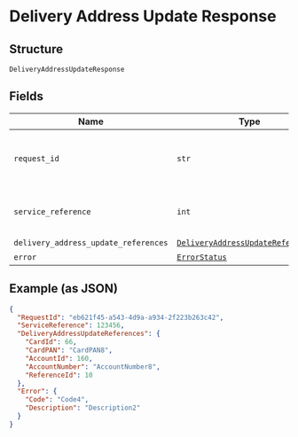 
# Delivery Address Update Response

## Structure

`DeliveryAddressUpdateResponse`

## Fields

| Name | Type | Tags | Description |
|  --- | --- | --- | --- |
| `request_id` | `str` | Optional | Request ID to which was passed on the API request. |
| `service_reference` | `int` | Optional | Service reference number for tracking. |
| `delivery_address_update_references` | [`DeliveryAddressUpdateReferences2`](../../doc/models/delivery-address-update-references-2.md) | Optional | - |
| `error` | [`ErrorStatus`](../../doc/models/error-status.md) | Optional | - |

## Example (as JSON)

```json
{
  "RequestId": "eb621f45-a543-4d9a-a934-2f223b263c42",
  "ServiceReference": 123456,
  "DeliveryAddressUpdateReferences": {
    "CardId": 66,
    "CardPAN": "CardPAN8",
    "AccountId": 160,
    "AccountNumber": "AccountNumber8",
    "ReferenceId": 10
  },
  "Error": {
    "Code": "Code4",
    "Description": "Description2"
  }
}
```

